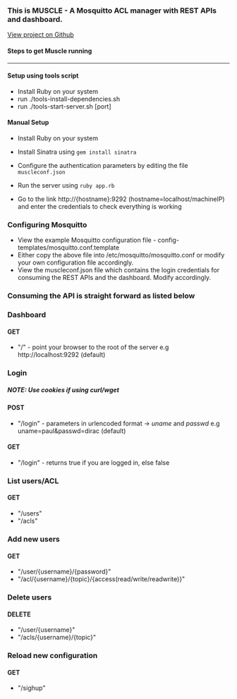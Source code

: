 ### This is MUSCLE - A Mosquitto ACL manager with REST APIs and dashboard. 

[View project on Github](https://github.com/neveisa/MUSCLE)



#### Steps to get Muscle running
---

#### Setup using tools script
* Install Ruby on your system
* run ./tools-install-dependencies.sh
* run ./tools-start-server.sh [port]

#### Manual Setup
* Install Ruby on your system
* Install Sinatra using `gem install sinatra`
* Configure the authentication parameters by editing the file `muscleconf.json`
* Run the server using `ruby app.rb`

* Go to the link http://{hostname}:9292 (hostname=localhost/machineIP) and enter the credentials to check everything is working


### Configuring Mosquitto 
* View the example Mosquitto configuration file - config-templates/mosquitto.conf.template
* Either copy the above file into /etc/mosquitto/mosquitto.conf or modify your own configuration file accordingly.
* View the muscleconf.json file which contains the login credentials for consuming the REST APIs and the dashboard. Modify accordingly.

### Consuming the API is straight forward as listed below	

### Dashboard
#### GET 
* "/" - point your browser to the root of the server e.g http://localhost:9292 (default)

### Login 
##### NOTE: Use cookies if using curl/wget
#### POST
* "/login" - parameters in urlencoded format -> *uname* and *passwd* e.g uname=paul&passwd=dirac (default)

#### GET
* "/login" - returns true if you are logged in, else false


### List users/ACL
#### GET	
* 	"/users"
* 	"/acls"

### Add new users
#### GET	
* 	"/user/{username}/{password}"
* 	"/acl/{username}/{topic}/{access(read/write/readwrite)}"

### Delete users
#### DELETE	
* 	"/user/{username}"
* 	"/acls/{username}/{topic}"

### Reload new configuration
#### GET	
* 	"/sighup"


